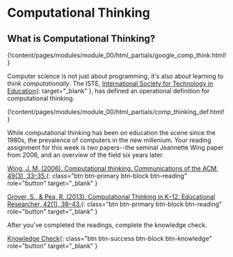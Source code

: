 # Computational Thinking

## What is Computational Thinking?

{!content/pages/modules/module_00/html_partials/google_comp_think.html!}

Computer science is not just about programming, it's also about learning
to think *computationally*. The ISTE,
[International Society for Technology in Education](http://iste.org){: target="_blank" },
 has defined an operational definition for computational thinking.

{!content/pages/modules/module_00/html_partials/comp_thinking_def.html!}

While computational thinking has been on education the scene since the 1980s,
the prevalence of computers in the new millenium. Your reading assignment
for this week is two papers--the seminal Jeannette Wing paper from 2006, and
an overview of the field six years later.

[Wing, J. M. (2006). Computational thinking. Communications of the ACM, 49(3), 33–35.](/papers/wing2006.pdf){: class="btn btn-primary btn-block btn-reading" role="button" target="_blank" }

[Grover, S., & Pea, R. (2013). Computational Thinking in K–12. Educational Researcher, 42(1), 38–43.](/papers/state_of_the_field.pdf){: class="btn btn-primary btn-block btn-reading" role="button" target="_blank" }

After you've completed the readings, complete the knowledge check.

[Knowledge Check](https://goo.gl/forms/pTiN2IkpOF44pEEQ2){: class="btn btn-success btn-block btn-knowledge" role="button" target="_blank" }